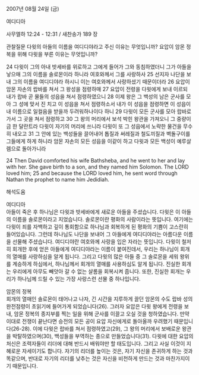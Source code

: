 2007년 08월 24일 (금)

여디디아



사무엘하 12:24 - 12:31 / 새찬송가 189 장


관찰질문
다윗의 아들의 이름을 여디디야라고 주신 이유는 무엇입니까?
요압이 암몬 정복을 위해 다윗을 부른 이유는 무엇입니까? 

24 다윗이 그의 아내 밧세바를 위로하고 그에게 들어가 그와 동침하였더니 그가 아들을 낳으매 그의 이름을 솔로몬이라 하니라 여호와께서 그를 사랑하사 25 선지자 나단을 보내 그의 이름을 여디디야라 하시니 이는 여호와께서 사랑하셨기 때문이더라 26 요압이 암몬 자손의 랍바를 쳐서 그 왕성을 점령하매 27 요압이 전령을 다윗에게 보내 이르되 내가 랍바 곧 물들의 성읍을 쳐서 점령하였으니 28 이제 왕은 그 백성의 남은 군사를 모아 그 성에 맞서 진 치고 이 성읍을 쳐서 점령하소서 내가 이 성읍을 점령하면 이 성읍이 내 이름으로 일컬음을 받을까 두려워하나이다 하니 29 다윗이 모든 군사를 모아 랍바로 가서 그 곳을 쳐서 점령하고 30 그 왕의 머리에서 보석 박힌 왕관을 가져오니 그 중량이 금 한 달란트라 다윗이 자기의 머리에 쓰니라 다윗이 또 그 성읍에서 노략한 물건을 무수히 내오고 31 그 안에 있는 백성들을 끌어내어 톱질과 써레질과 철도끼질과 벽돌구이를 그들에게 하게 하니라 암몬 자손의 모든 성읍을 이같이 하고 다윗과 모든 백성이 예루살렘으로 돌아가니라  

24 Then David comforted his wife Bathsheba, and he went to her and lay with her. She gave birth to a son, and they named him Solomon. The LORD loved him; 25 and because the LORD loved him, he sent word through Nathan the prophet to name him Jedidiah.

해석도움





여디디아  
아들이 죽은 후 하나님은 다윗과 밧세바에게 새로운 아들을 주셨습니다. 다윗은 이 아들의 이름을 솔로몬이라고 지었습니다. 솔로몬이란 평화의 사람이라는 뜻입니다. 여기에는 다윗이 죄를 자백하고 깊이 통회함으로 하나님과 회복하게 된 평화의 기쁨이 고스란히 들어있습니다. 그런데 하나님도 나단을 보내어 그 아들에게 여디디야라는 아름다운 이름을 선물해 주셨습니다. 여디디야란 여호와께 사랑을 입은 자라는 뜻입니다. 다윗이 철저히 회개한 후에 얻은 아들에게 여디디야라는 이름이 붙여진데서, 우리는 하나님이 회개의 열매를 사랑하심을 알게 됩니다. 그리고 다윗의 많은 아들 중 그 솔로몬을 세워 왕위를 계승하게 하심에서, 하나님께서 회개의 열매를 사용하심도 알게 됩니다. 진실한 회개는 우리에게 아무도 빼앗아 갈 수 없는 샬롬을 회복시켜 줍니다. 또한, 진실한 회개는 우리가 하나님께 드릴 수 있는 가장 사랑스런 선물 중 하나입니다.    

암몬의 정복  
회개의 열매인 솔로몬이 태어나고 나자, 긴 시간을 지루하게 끌던 암몬의 수도 랍바 성의 완전점령이 초읽기에 들어가게 되었습니다(26). 그러자 요압은 다윗 왕에게 전령을 보내, 암몬 정복의 종지부를 찍는 일을 위해 군사를 이끌고 오실 것을 청하였습니다. 만약 이대로 전쟁이 끝난다면 승전의 모든 공이 요압 자신에게로 돌아올까 우려했기 때문입니다(26-28). 이에 다윗은 랍바를 쳐서 점령하였고(29), 그 왕의 머리에서 보배로운 왕관을 박탈하였으며(30), 백성들을 부역하는 종으로 만들었습니다(31). 다윗에 대한 요압의 처신은 조력자들이 리더에 대해 반드시 배워야만 할 태도입니다. 그리고 사실 이것이 지혜로운 자세이기도 합니다. 자기의 리더를 높이는 것은, 자기 자신을 존귀하게 하는 것과 똑같으며, 반대로 자기의 리더를 낮추는 것은 자신을 비천하게 만드는 것과 마찬가지이기 때문입니다.